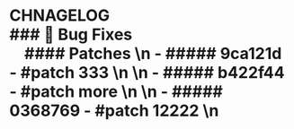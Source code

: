 # CHNAGELOG <br /> ### :bug: Bug Fixes <br /> &nbsp; &nbsp; #### Patches \n - ##### 9ca121d - #patch 333 \n \n - ##### b422f44 - #patch more \n \n - ##### 0368769 - #patch 12222 \n
